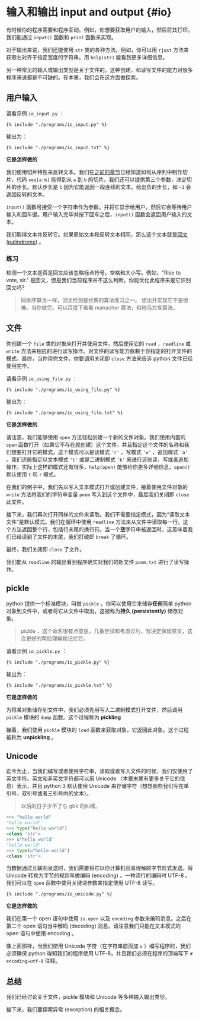# 输入和输出 input and output {#io}

有时候你的程序需要和程序互动。例如，你想要获取用户的输入，然后将其打印。我们能通过 `input()` 函数和 `print` 函数来实现。

对于输出来说，我们还能使用 `str` 类的各种方法。例如，你可以用 `rjust` 方法来获取右对齐于指定宽度的字符串。用 `help(str)` 能看到更多详细信息。

另一种常见的输入或输出类型是关于文件的。这种创建，和读写文件的能力对很多程序来说都是不可缺的。在本章，我们会在这方面做探索。

## 用户输入

请看示例 `io_input.py` ：

<pre><code class="lang-python">{% include "./programs/io_input.py" %}</code></pre>

输出为：

<pre><code>{% include "./programs/io_input.txt" %}</code></pre>

**它是怎样做的**

我们使用切片特性来反转文本。我们在[之前的章节](./data_structures.md#sequence)已经知道如何从序列中制作切片，代码 `seq[a:b]` 能得到从 `a` 到 `b` 的切片。我们还可以提供第三个参数，决定切片的步长。默认步长是 `1` 因为它能返回一段连续的文本。给出负的步长，如 `-1` 会返回反转的文本。

`input()` 函数可接受一个字符串作为参数，并将它显示给用户。然后它会等待用户输入和回车键。用户输入完毕并按下回车之后，`input()` 函数会返回用户输入的文本。

我们取得文本并反转它。如果原始文本和反转文本相同，那么这个文本就是[回文 (palindrome)](http://en.wiktionary.org/wiki/palindrome) 。

### 练习

检测一个文本是否是回文应该忽略标点符号，空格和大小写。例如，"Rise to vote, sir." 是回文，但是我们当前程序并不这么判断。你能优化此程序来是它识别回文吗?

> 同排序算法一样，回文检测是经典的算法练习之一。
> 想出并实现它不是很难。当你做完，可以百度下看看 manacher 算法，俗称马拉车算法。

## 文件

你创建一个 `file` 类的对象来打开并使用文件，然后使用它的 `read` ，`readline` 或 `write` 方法来相应的进行读写操作。对文件的读写能力依赖于你指定的打开文件的模式。最终，当你用完文件，你要调用关闭即 `close` 方法来告诉 python 文件已经使用完毕。

请看示例 `io_using_file.py` ：

<pre><code class="lang-python">{% include "./programs/io_using_file.py" %}</code></pre>

输出为：

<pre><code>{% include "./programs/io_using_file.txt" %}</code></pre>

**它是怎样做的**

请注意，我们能够使用 `open` 方法轻松创建一个新的文件对象。我们使用内置的 `open` 函数打开（如果它不存在就创建）这个文件，并且指定这个文件的名称和我们想要打开它的模式。这个模式可以是读模式 `'r'` ，写模式 `'w'` ，追加模式 `'a'` 。我们还能指定以文本模式 `'t'` 或是二进制模式 `'b'` 来进行这些读，写或者追加操作。实际上这样的模式还有很多，`help(open)` 能够给你更多详细信息。`open()` 默认使用 `t` 和 `r` 模式。

在我们的例子中，我们先以写入文本模式打开或创建文件，接着使用文件对象的 `write` 方法将我们的字符串变量 `poem` 写入到这个文件中，最后我们关闭即 `close` 此文件。

接下来，我们再次打开同样的文件来读取。我们不需要指定模式，因为“读取文本文件”是默认模式。我们在循环中使用 `readline` 方法来从文件中读取每一行。这个方法返回整个行，包括行末尾的换行符。当一个**空**字符串被返回时，这意味着我们已经读到了文件的末尾，我们打破即 `break` 了循环。

最终，我们关闭即 `close` 了文件。

我们能从 `readline` 的输出看到程序确实对我们的新文件 `poem.txt` 进行了读写操作。

## pickle

python 提供一个标准模块，叫做 `pickle` ，你可以使用它来储存**任何**简单 python 对象到文件中，或者将它从文件中取出。这被称为**持久 (persistently)** 储存对象。

> pickle ，这个命名很有点意思。几番尝试和考虑过后，我决定保留原文，这会更好的帮助理解和记忆它。

请看示例 `io_pickle.py` ：

<pre><code class="lang-python">{% include "./programs/io_pickle.py" %}</code></pre>

输出为：

<pre><code>{% include "./programs/io_pickle.txt" %}</code></pre>

**它是怎样做的**

为将某对象储存到文件中，我们必须先用写入二进制模式打开文件，然后调用 `pickle` 模块的 `dump` 函数。这个过程称为 **pickling**

接着，我们使用 `pickle` 模块的 `load` 函数来获取对象，它返回此对象。这个过程被称为 **unpickling** 。

## Unicode

迄今为止，当我们编写或者使用字符串，读取或者写入文件的时候，我们仅使用了英文字符。英文和非英文字符都可以用 Unicode （本章末尾有更多关于它的信息）表示，并且 python 3 默认使用 Unicode 来存储字符（想想那些我们写在单引号，双引号或者三引号内的文本）。

> 以后的日子少不了与 gbk 的纠缠。  

```python
>>> "hello world"
'hello world'
>>> type("hello world")
<class 'str'>
>>> u"hello world"
'hello world'
>>> type(u"hello world")
<class 'str'>
```

当数据通过互联网发送时，我们需要将它以你计算机容易理解的字节形式发送。将 Unicode 转换为字节的规则叫做编码 (encoding) 。一种流行的编码时 UTF-8 。我们可以在 `open` 函数中使用关键词参数来指定使用 UTF-8 读写。

<pre><code class="lang-python">{% include "./programs/io_unicode.py" %}</code></pre>

**它是怎样做的**

我们在第一个 open 语句中使用 `io.open` 以及 `encoding` 参数来编码消息。之后在第二个 open 语句当中解码 (decoding) 消息。请注意我们只能在文本模式的 open 语句中使用 encoding 。

像上面那样，当我们使用 Unicode 字符（在字符串前面加 `u` ）编写程序时，我们必须确保 python 得知我们的程序使用 UTF-8，并且我们必须在程序的顶端写下 `# encoding=utf-8` 注释。

## 总结

我们已经讨论关于文件，pickle 模块和 Unicode 等多种输入输出类型。

接下来，我们要探索异常 (exception) 的相关概念。